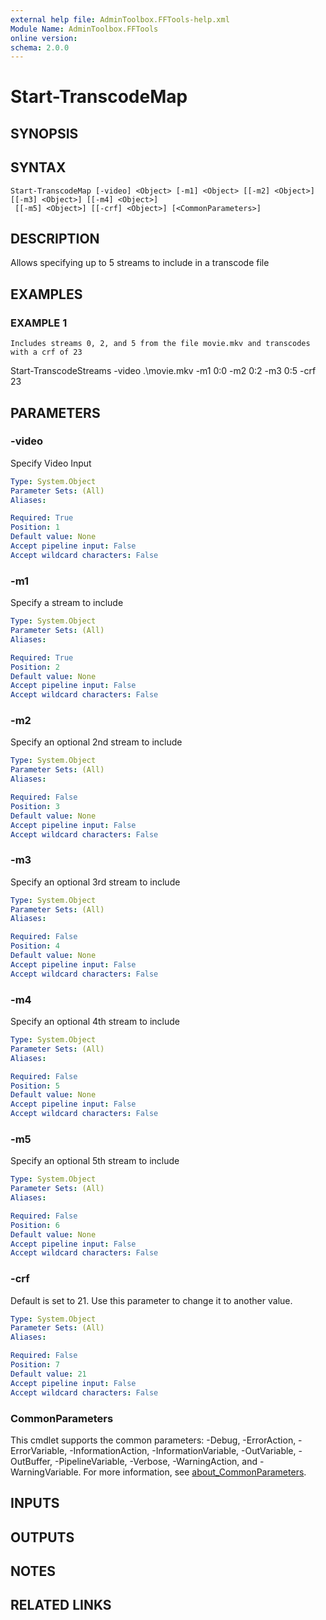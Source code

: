 ```yaml
---
external help file: AdminToolbox.FFTools-help.xml
Module Name: AdminToolbox.FFTools
online version:
schema: 2.0.0
---
```


# Start-TranscodeMap

## SYNOPSIS

## SYNTAX

```
Start-TranscodeMap [-video] <Object> [-m1] <Object> [[-m2] <Object>] [[-m3] <Object>] [[-m4] <Object>]
 [[-m5] <Object>] [[-crf] <Object>] [<CommonParameters>]
```

## DESCRIPTION
Allows specifying up to 5 streams to include in a transcode file

## EXAMPLES

### EXAMPLE 1
```
Includes streams 0, 2, and 5 from the file movie.mkv and transcodes with a crf of 23
```

Start-TranscodeStreams -video .\movie.mkv -m1 0:0 -m2 0:2 -m3 0:5 -crf 23

## PARAMETERS

### -video
Specify Video Input

```yaml
Type: System.Object
Parameter Sets: (All)
Aliases:

Required: True
Position: 1
Default value: None
Accept pipeline input: False
Accept wildcard characters: False
```

### -m1
Specify a stream to include

```yaml
Type: System.Object
Parameter Sets: (All)
Aliases:

Required: True
Position: 2
Default value: None
Accept pipeline input: False
Accept wildcard characters: False
```

### -m2
Specify an optional 2nd stream to include

```yaml
Type: System.Object
Parameter Sets: (All)
Aliases:

Required: False
Position: 3
Default value: None
Accept pipeline input: False
Accept wildcard characters: False
```

### -m3
Specify an optional 3rd stream to include

```yaml
Type: System.Object
Parameter Sets: (All)
Aliases:

Required: False
Position: 4
Default value: None
Accept pipeline input: False
Accept wildcard characters: False
```

### -m4
Specify an optional 4th stream to include

```yaml
Type: System.Object
Parameter Sets: (All)
Aliases:

Required: False
Position: 5
Default value: None
Accept pipeline input: False
Accept wildcard characters: False
```

### -m5
Specify an optional 5th stream to include

```yaml
Type: System.Object
Parameter Sets: (All)
Aliases:

Required: False
Position: 6
Default value: None
Accept pipeline input: False
Accept wildcard characters: False
```

### -crf
Default is set to 21.
Use this parameter to change it to another value.

```yaml
Type: System.Object
Parameter Sets: (All)
Aliases:

Required: False
Position: 7
Default value: 21
Accept pipeline input: False
Accept wildcard characters: False
```

### CommonParameters
This cmdlet supports the common parameters: -Debug, -ErrorAction, -ErrorVariable, -InformationAction, -InformationVariable, -OutVariable, -OutBuffer, -PipelineVariable, -Verbose, -WarningAction, and -WarningVariable. For more information, see [about_CommonParameters](http://go.microsoft.com/fwlink/?LinkID=113216).

## INPUTS

## OUTPUTS

## NOTES

## RELATED LINKS
